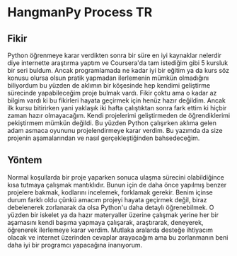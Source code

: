 # HangmanPy Process TR

## Fikir
Python öğrenmeye karar verdikten sonra bir süre en iyi kaynaklar nelerdir diye internette araştırma yaptım ve Coursera'da tam istediğim gibi 5 kursluk bir seri buldum. Ancak programlamada ne kadar iyi bir eğitim ya da kurs söz konusu olursa olsun pratik yapmadan ilerlemenin mümkün olmadığını biliyordum bu yüzden de aklımın bir köşesinde hep kendimi geliştirme sürecinde yapabileceğim proje bulmak vardı. Fikir çoktu ama o kadar az bilgim vardı ki bu fikirleri hayata geçirmek için henüz hazır değildim. Ancak ilk kursu bitirirken yani yaklaşık iki hafta çalıştıktan sonra fark ettim ki hiçbir zaman hazır olmayacağım. Kendi projelerimi geliştirmeden de öğrendiklerimi pekiştirmem mümkün değildi. Bu yüzden Python çalışırken aklıma gelen adam asmaca oyununu projelendirmeye karar verdim. Bu yazımda da size projenin aşamalarından ve nasıl gerçekleştiğinden bahsedeceğim.


## Yöntem
Normal koşullarda bir proje yaparken sonuca ulaşma sürecini olabildiğince kısa tutmaya çalışmak mantıklıdır. Bunun için de daha önce yapılmış benzer projelere bakmak, kodlarını incelemek, forklamak gerekir. Benim içinse durum farklı oldu çünkü amacım projeyi hayata geçirmek değil, biraz debelenerek zorlanarak da olsa Python'u daha detaylı öğrenebilmek. O yüzden bir iskelet ya da hazır materyaller üzerine çalışmak yerine her bir aşamasını kendi başıma yapmaya çalışarak, araştırarak, deneyerek, öğrenerek ilerlemeye karar verdim. Mutlaka aralarda desteğe ihtiyacım olacak ve internet üzerinden cevaplar arayacağım ama bu zorlanmanın beni daha iyi bir programcı yapacağına inanıyorum.
